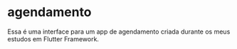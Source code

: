 # agendamento

Essa é uma interface para um app de agendamento criada durante os meus estudos em Flutter Framework.